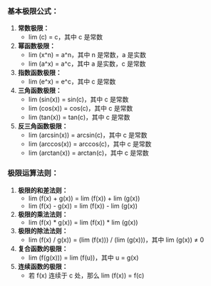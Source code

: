 ### 基本极限公式：

1. **常数极限：**
   - lim (c) = c，其中 c 是常数
2. **幂函数极限：**
   - lim (x^n) = a^n，其中 n 是常数，a 是实数
   - lim (a^x) = a^c，其中 a 是实数，c 是常数
3. **指数函数极限：**
   - lim (e^x) = e^c，其中 c 是常数
4. **三角函数极限：**
   - lim (sin(x)) = sin(c)，其中 c 是常数
   - lim (cos(x)) = cos(c)，其中 c 是常数
   - lim (tan(x)) = tan(c)，其中 c 是常数
5. **反三角函数极限：**
   - lim (arcsin(x)) = arcsin(c)，其中 c 是常数
   - lim (arccos(x)) = arccos(c)，其中 c 是常数
   - lim (arctan(x)) = arctan(c)，其中 c 是常数

### 极限运算法则：

1. **极限的和差法则：**
   - lim (f(x) + g(x)) = lim (f(x)) + lim (g(x))
   - lim (f(x) - g(x)) = lim (f(x)) - lim (g(x))
2. **极限的乘法法则：**
   - lim (f(x) * g(x)) = lim (f(x)) * lim (g(x))
3. **极限的除法法则：**
   - lim (f(x) / g(x)) = (lim (f(x))) / (lim (g(x)))，其中 lim (g(x)) ≠ 0
4. **复合函数的极限：**
   - lim (f(g(x))) = lim (f(u))，其中 u = g(x)
5. **连续函数的极限：**
   - 若 f(x) 连续于 c 处，那么 lim (f(x)) = f(c)

<style>
.page-meta {
    display: none;
}
</style>